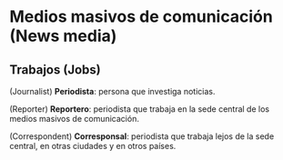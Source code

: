 
#   Medios masivos de comunicación (News media)

<!--
#T# Table of contents

#C# Trabajos (Jobs)

#T# Beginning of content
-->

## Trabajos (Jobs)

(Journalist)
**Periodista**: persona que investiga noticias.

(Reporter)
**Reportero**: periodista que trabaja en la sede central de los medios masivos de comunicación.

(Correspondent)
**Corresponsal**: periodista que trabaja lejos de la sede central, en otras ciudades y en otros países.